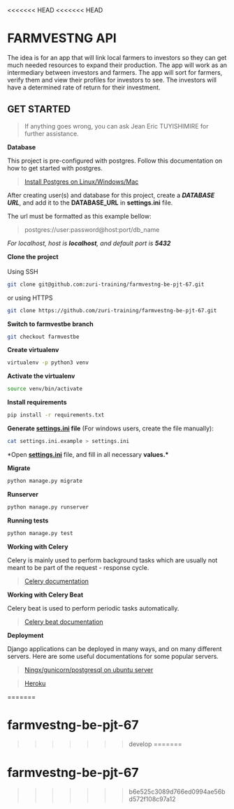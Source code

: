 <<<<<<< HEAD
<<<<<<< HEAD
<!-- Generated with Nexin Django powered API template -->

# FARMVESTNG API

The idea is for an app that will link local farmers to investors so they can get much needed resources to expand their production. The app will work as an intermediary between investors and farmers. The app will sort for farmers, verify them and view their profiles for investors to see. The investors will have a determined rate of return for their investment.

<!-- Default instructions -->

## GET STARTED

> If anything goes wrong, you can ask Jean Eric TUYISHIMIRE for further assistance.

**Database**

This project is pre-configured with postgres. Follow this documentation on how to get started with postgres.

> [Install Postgres on Linux/Windows/Mac](http://postgresguide.com/setup/install.html)

After creating user(s) and database for this project, create a _**DATABASE URL**_, and add it to the **DATABASE_URL** in **settings.ini** file.

The url must be formatted as this example bellow:

> postgres://user:password@host:port/db_name

_For localhost, host is **localhost**, and default port is **5432**_

**Clone the project**
<br><br>
Using SSH

```bash
git clone git@github.com:zuri-training/farmvestng-be-pjt-67.git
```

or using HTTPS

```bash
git clone https://github.com/zuri-training/farmvestng-be-pjt-67.git
```

**Switch to farmvestbe branch**

```bash
git checkout farmvestbe
```

**Create virtualenv**

```bash
virtualenv -p python3 venv
```

**Activate the virtualenv**

```bash
source venv/bin/activate
```

**Install requirements**

```bash
pip install -r requirements.txt
```

**Generate [settings.ini](#) file** (For windows users, create the file manually):

```bash
cat settings.ini.example > settings.ini
```

\*Open **[settings.ini](#)** file, and fill in all necessary **values.\***

**Migrate**

```bash
python manage.py migrate
```

**Runserver**

```bash
python manage.py runserver
```

**Running tests**

```bash
python manage.py test
```

**Working with Celery**

Celery is mainly used to perform background tasks which are usually not meant to be part of the request - response cycle.

> [Celery documentation](https://docs.celeryproject.org/en/latest/django/first-steps-with-django.html)

**Working with Celery Beat**

Celery beat is used to perform periodic tasks automatically.

> [Celery beat documentation](https://django-celery-beat.readthedocs.io/en/latest/)

**Deployment**

Django applications can be deployed in many ways, and on many different servers. Here are some useful documentations for some popular servers.

> [Ningx/gunicorn/postgresql on ubuntu server](https://rahmonov.me/posts/run-a-django-app-with-gunicorn-in-ubuntu-16-04/)

> [Heroku](https://devcenter.heroku.com/categories/working-with-django)

<!--
## CONFIGURE [PRE-COMMIT](https://pre-commit.com/)

**Install pre-commit requirements**
```bash
pre-commit install
```

**Run against all the files**
```bash
pre-commit run --all-files
``` -->
=======
# farmvestng-be-pjt-67
>>>>>>> develop
=======
<h1>farmvestng-be-pjt-67</h1>


>>>>>>> b6e525c3089d766ed0994ae56bd572f108c97a12
